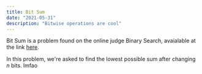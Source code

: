 ```yaml
---
title: Bit Sum
date: "2021-05-31"
description: "Bitwise operations are cool"
---
```


Bit Sum is a problem found on the online judge Binary Search, avaialable at the link <a href="https://binarysearch.com/problems/Bit-Sum
<<<<<<< HEAD
"> here</a>.



In this problem, we're asked to find the lowest possible sum after changing $n$ bits.  lmfao 
